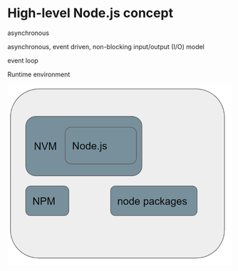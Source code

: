 # High-level Node.js concept

asynchronous

asynchronous, event driven, non-blocking input/output (I/O) model

event loop

Runtime environment



![](<../.gitbook/assets/image (2).png>)
